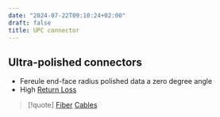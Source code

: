 ```yaml
---
date: "2024-07-22T09:10:24+02:00"
draft: false
title: UPC connector
---
```


## Ultra-polished connectors

-   Fereule end-face radius polished data a zero degree angle
-   High [Return Loss](/Notes/posts/Network/Phisicall/Return_Loss)

> \[!quote\] [Fiber](/Notes/posts/Network/Phisicall/Fiber)
> [Cables](/Notes/posts/Network/Phisicall/Cables)
